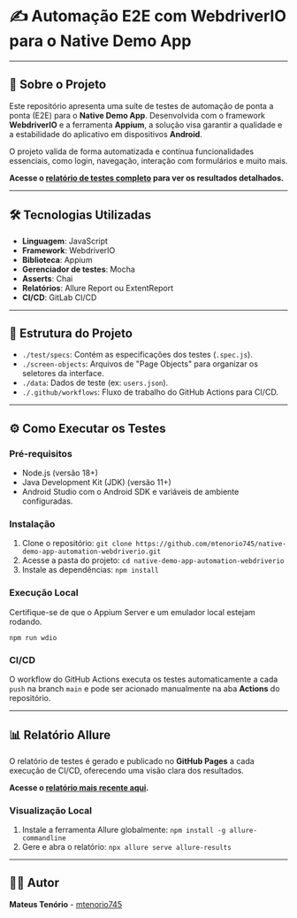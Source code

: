 # ✍️ Automação E2E com WebdriverIO para o Native Demo App

-----

## 📄 Sobre o Projeto

Este repositório apresenta uma suíte de testes de automação de ponta a ponta (E2E) para o **Native Demo App**. Desenvolvida com o framework **WebdriverIO** e a ferramenta **Appium**, a solução visa garantir a qualidade e a estabilidade do aplicativo em dispositivos **Android**.

O projeto valida de forma automatizada e contínua funcionalidades essenciais, como login, navegação, interação com formulários e muito mais.

**Acesse o [relatório de testes completo](https://mtenorio745.github.io/native-demo-app-automation-webdriverio/) para ver os resultados detalhados.**

[](https://www.google.com/search?q=%5Bhttps://mtenorio745.github.io/native-demo-app-automation-webdriverio/%5D\(https://mtenorio745.github.io/native-demo-app-automation-webdriverio/\))

-----

## 🛠️ Tecnologias Utilizadas

  * **Linguagem**: JavaScript
  * **Framework**: WebdriverIO
  * **Biblioteca**: Appium
  * **Gerenciador de testes**: Mocha
  * **Asserts**: Chai
  * **Relatórios**: Allure Report ou ExtentReport
  * **CI/CD**: GitLab CI/CD

-----

## 📂 Estrutura do Projeto

  * `./test/specs`: Contém as especificações dos testes (`.spec.js`).
  * `./screen-objects`: Arquivos de "Page Objects" para organizar os seletores da interface.
  * `./data`: Dados de teste (ex: `users.json`).
  * `./.github/workflows`: Fluxo de trabalho do GitHub Actions para CI/CD.

-----

## ⚙️ Como Executar os Testes

### Pré-requisitos

  * Node.js (versão 18+)
  * Java Development Kit (JDK) (versão 11+)
  * Android Studio com o Android SDK e variáveis de ambiente configuradas.

### Instalação

1.  Clone o repositório:
    `git clone https://github.com/mtenorio745/native-demo-app-automation-webdriverio.git`
2.  Acesse a pasta do projeto:
    `cd native-demo-app-automation-webdriverio`
3.  Instale as dependências:
    `npm install`

### Execução Local

Certifique-se de que o Appium Server e um emulador local estejam rodando.

`npm run wdio`

### CI/CD

O workflow do GitHub Actions executa os testes automaticamente a cada `push` na branch `main` e pode ser acionado manualmente na aba **Actions** do repositório.

-----

## 📊 Relatório Allure

O relatório de testes é gerado e publicado no **GitHub Pages** a cada execução de CI/CD, oferecendo uma visão clara dos resultados.

**Acesse o [relatório mais recente aqui](https://mtenorio745.github.io/native-demo-app-automation-webdriverio/).**

### Visualização Local

1.  Instale a ferramenta Allure globalmente:
    `npm install -g allure-commandline`
2.  Gere e abra o relatório:
    `npx allure serve allure-results`

-----

## 🧑‍💻 Autor

**Mateus Tenório** - [mtenorio745](https://github.com/mtenorio745)